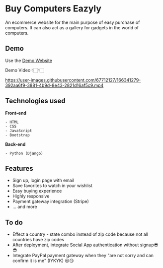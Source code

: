 # Buy Computers Eazyly

An ecommerce website for the main purpose of easy purchase of computers. It can also act as a gallery for gadgets in the world of computers.

## Demo

Use the [Demo Website](https://tomiwajoseph-ecommerce.herokuapp.com)

Demo Video 👇🏻👇🏻

https://user-images.githubusercontent.com/67712127/166341279-392aa6f9-3881-4b9d-8e43-2821d16af5c9.mp4

## Technologies used

**Front-end**

```
- HTML
- CSS
- JavaScript
- Bootstrap
```

**Back-end**

```
- Python (Django)
```

## Features

- Sign up, login page with email
- Save favorites to watch in your wishlist
- Easy buying experience
- Highly responsive
- Payment gateway integration (Stripe)
- ... and more

## To do

- Effect a country - state combo instead of zip code because not all countries have zip codes
- After deployment, integrate Social App authentication without signup😎😎</li>
- Integrate PayPal payment gateway when they "are not sorry and can confirm it is me" (IYKYK) 😒😏
